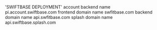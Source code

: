 'SWIFTBASE DEPLOYMENT' 
account backend name pi.account.swiftbase.com
frontend domain name swfitbase.com
backend domain name api.swfitbase.com
splash domain name api.swiftbase.splash.com
